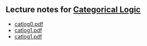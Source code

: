 ## Lecture notes for [Categorical Logic](/catlog/)

- [catlog0.pdf](catlog0.pdf)
- [catlog1.pdf](catlog1.pdf)
- [catlog1.pdf](catlog2a.pdf)
